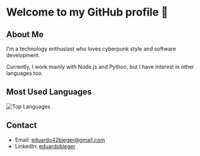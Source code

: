 # Welcome to my GitHub profile 👋

## About Me
I'm a technology enthusiast who loves cyberpunk style and software development.

Currently, I work mainly with Node.js and Python, but I have interest in other languages too.

## Most Used Languages
![Top Languages](https://github-readme-stats.vercel.app/api/top-langs/?username=eduardobieger&layout=compact&theme=radical)

<!--START_SECTION:waka-->
<!--END_SECTION:waka-->

## Contact
- Email: eduardo42bieger@gmail.com 
- LinkedIn: [eduardobieger](https://www.linkedin.com/in/eduardo-bieger/)
